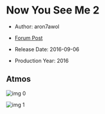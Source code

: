 # Now You See Me 2

* Author: aron7awol

* [Forum Post](https://www.avsforum.com/threads/bass-eq-for-filtered-movies.2995212/post-56775600)

* Release Date: 2016-09-06
* Production Year: 2016

## Atmos

![img 0](https://i.imgur.com/zfhuljt.jpg)

![img 1](https://i.imgur.com/9JC5b9Q.png)

